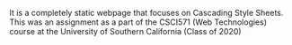 It is a completely static webpage that focuses on Cascading Style Sheets. This was an assignment as a part of the CSCI571 (Web Technologies) course at the University of Southern California (Class of 2020)
